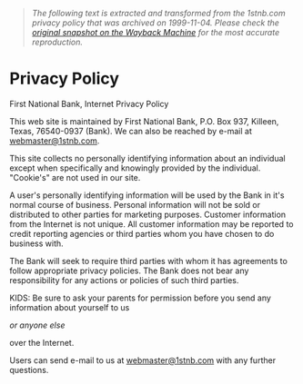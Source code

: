 > *The following text is extracted and transformed from the 1stnb.com privacy policy that was archived on 1999-11-04. Please check the [original snapshot on the Wayback Machine](https://web.archive.org/web/19991104114735id_/http%3A//1stnb.com/privacy.htm) for the most accurate reproduction.*

# Privacy Policy

First National Bank, Internet Privacy Policy

This web site is maintained by First National Bank, P.O. Box 937, Killeen, Texas, 76540-0937 (Bank). We can also be reached by e-mail at [webmaster@1stnb.com](mailto:webmaster@1stnb.com).

This site collects no personally identifying information about an individual except when specifically and knowingly provided by the individual. "Cookie's" are not used in our site.

A user's personally identifying information will be used by the Bank in it's normal course of business. Personal information will not be sold or distributed to other parties for marketing purposes. Customer information from the Internet is not unique. All customer information may be reported to credit reporting agencies or third parties whom you have chosen to do business with.

The Bank will seek to require third parties with whom it has agreements to follow appropriate privacy policies. The Bank does not bear any responsibility for any actions or policies of such third parties.

KIDS: Be sure to ask your parents for permission before you send any information about yourself to us 

_or anyone else_

over the Internet. 

Users can send e-mail to us at [webmaster@1stnb.com](mailto:webmaster@1stnb.com) with any further questions. 
